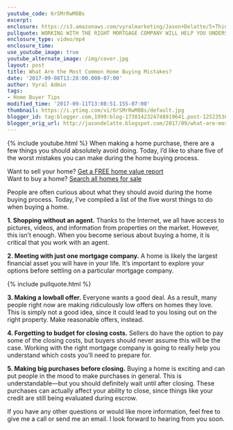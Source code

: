 ```yaml
---
youtube_code: 6rSMrRwM8Bs
excerpt:
enclosure: https://s3.amazonaws.com/vyralmarketing/Jason+Delatte/5+Things+To+Avoid+When+Buying+A+Home+-+Jason+Delatte.mp4
pullquote: WORKING WITH THE RIGHT MORTGAGE COMPANY WILL HELP YOU UNDERSTAND WHICH COSTS TO PREPARE FOR.
enclosure_type: video/mp4
enclosure_time:
use_youtube_image: true
youtube_alternate_image: /img/cover.jpg
layout: post
title: What Are the Most Common Home Buying Mistakes?
date: '2017-09-08T13:28:00.000-07:00'
author: Vyral Admin
tags:
- Home Buyer Tips
modified_time: '2017-09-11T13:08:51.155-07:00'
thumbnail: https://i.ytimg.com/vi/6rSMrRwM8Bs/default.jpg
blogger_id: tag:blogger.com,1999:blog-1738142324748919641.post-1252353805336412809
blogger_orig_url: http://jasondelatte.blogspot.com/2017/09/what-are-most-common-home-buying.html
---
```

{% include youtube.html %}
When making a home purchase, there are a few things you should absolutely avoid doing. Today, I’d like to share five of the worst mistakes you can make during the home buying process.

<div class="post-cta">
Want to sell your home? <a href="https://www.thedelattegroup.com/your-home-valuation/" target="_blank">Get a FREE home value report</a><br>
Want to buy a home? <a href="https://www.thedelattegroup.com/listings-search/#/398466887" target="_blank">Search all homes for sale</a>
</div>

People are often curious about what they should avoid during the home buying process. Today, I’ve compiled a list of the five worst things to do when buying a home.

**1. Shopping without an agent.** Thanks to the Internet, we all have access to pictures, videos, and information from properties on the market. However, this isn’t enough. When you become serious about buying a home, it is critical that you work with an agent.

**2. Meeting with just one mortgage company.** A home is likely the largest financial asset you will have in your life. It’s important to explore your options before settling on a particular mortgage company.

{% include pullquote.html %}

**3. Making a lowball offer.** Everyone wants a good deal. As a result, many people right now are making ridiculously low offers on homes they love. This is simply not a good idea, since it could lead to you losing out on the right property. Make reasonable offers, instead.

**4. Forgetting to budget for closing costs.** Sellers do have the option to pay some of the closing costs, but buyers should never assume this will be the case. Working with the right mortgage company is going to really help you understand which costs you’ll need to prepare for.

**5. Making big purchases before closing.** Buying a home is exciting and can put people in the mood to make purchases in general. This is understandable—but you should definitely wait until after closing. These purchases can actually affect your ability to close, since things like your credit are still being evaluated during escrow.

If you have any other questions or would like more information, feel free to give me a call or send me an email. I look forward to hearing from you soon.
